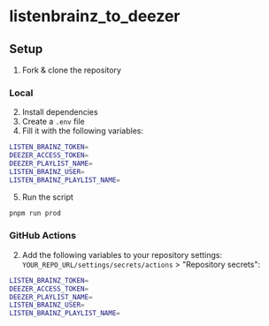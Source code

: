 # listenbrainz_to_deezer

## Setup

1. Fork & clone the repository

### Local

2. Install dependencies
3. Create a `.env` file
4. Fill it with the following variables:

```bash
LISTEN_BRAINZ_TOKEN=
DEEZER_ACCESS_TOKEN=
DEEZER_PLAYLIST_NAME=
LISTEN_BRAINZ_USER=
LISTEN_BRAINZ_PLAYLIST_NAME=
```

5. Run the script
```bash
pnpm run prod
```

### GitHub Actions

2. Add the following variables to your repository settings: `YOUR_REPO_URL/settings/secrets/actions` > "Repository secrets":

```bash
LISTEN_BRAINZ_TOKEN=
DEEZER_ACCESS_TOKEN=
DEEZER_PLAYLIST_NAME=
LISTEN_BRAINZ_USER=
LISTEN_BRAINZ_PLAYLIST_NAME=
```
